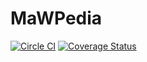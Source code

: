 # MaWPedia
[![Circle CI](https://circleci.com/gh/nesukun/mawpedia.svg?style=shield&circle-token=71d5f8279c347c3245e72092963e7b3230600c36)](https://circleci.com/gh/nesukun/mawpedia)
[![Coverage Status](https://coveralls.io/repos/github/nesukun/mawpedia/badge.svg?branch=master)](https://coveralls.io/github/nesukun/mawpedia?branch=master)
